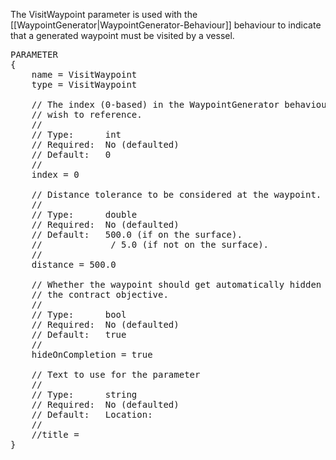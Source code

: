 The VisitWaypoint parameter is used with the [[WaypointGenerator|WaypointGenerator-Behaviour]] behaviour to indicate that a generated waypoint must be visited by a vessel.

<pre>
PARAMETER
{
    name = VisitWaypoint
    type = VisitWaypoint

    // The index (0-based) in the WaypointGenerator behaviour of the waypoint we
    // wish to reference.
    //
    // Type:      int
    // Required:  No (defaulted)
    // Default:   0
    //
    index = 0

    // Distance tolerance to be considered at the waypoint.
    //
    // Type:      double
    // Required:  No (defaulted)
    // Default:   500.0 (if on the surface).
    //            <waypoint altitude> / 5.0 (if not on the surface).
    //
    distance = 500.0

    // Whether the waypoint should get automatically hidden after completing
    // the contract objective.
    //
    // Type:      bool
    // Required:  No (defaulted)
    // Default:   true
    //
    hideOnCompletion = true
    
    // Text to use for the parameter
    //
    // Type:      string
    // Required:  No (defaulted)
    // Default:   Location: <waypoint>
    // 
    //title =
}
</pre>
